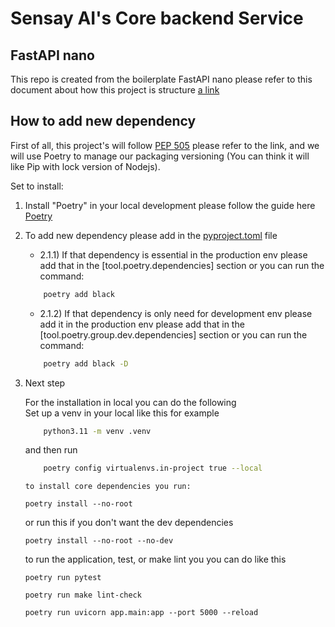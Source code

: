 # Sensay AI's Core backend Service

## FastAPI nano
This repo is created from the boilerplate FastAPI nano
please refer to this document about how this project 
is structure [a link](./FASTAPINANO_README.md)

## How to add new dependency
First of all, this project's will follow [PEP 505](https://peps.python.org/pep-0508/)
please refer to the link, and we will use Poetry to manage our packaging versioning (You can think it will like Pip with lock version of Nodejs).

Set to install:
1. Install "Poetry" in your local development please follow the guide here [Poetry](https://python-poetry.org/docs/)
2. To add new dependency please add in the [pyproject.toml](./pyproject.toml) file 
   - 2.1.1) If that dependency is essential in the production env please add that in the [tool.poetry.dependencies] section
or you can run the command:
    ```bash
        poetry add black
    ```
   - 2.1.2) If that dependency is only need for development env please add it
in the production env please add that in the [tool.poetry.group.dev.dependencies] section or you can run the command:
    ```bash
        poetry add black -D
    ```

3. Next step

    For the installation in local you can do the following </br>
    Set up a venv in your local like this for example
    ```bash
        python3.11 -m venv .venv
    ```
    and then run
    ```bash
        poetry config virtualenvs.in-project true --local
    ```
       to install core dependencies you run:
    ```shell
    poetry install --no-root 
    ```
    or run this if you don't want the dev dependencies
    ```shell
    poetry install --no-root --no-dev
    ```
    to run the application, test, or make lint you you can do like this
    ```shell
    poetry run pytest
    ```
    ```shell
    poetry run make lint-check
    ```
    ```shell
    poetry run uvicorn app.main:app --port 5000 --reload
    ```